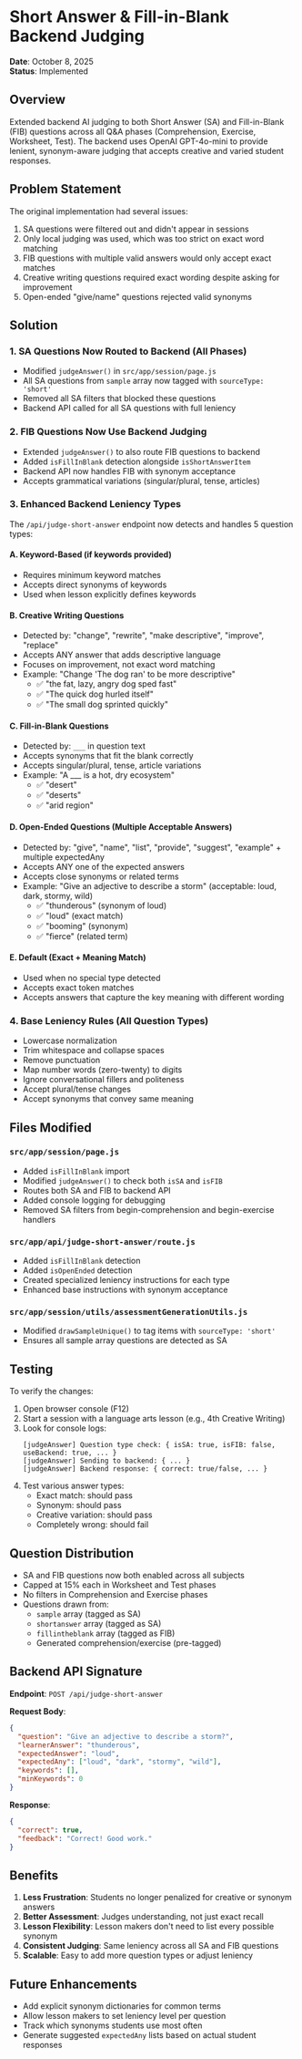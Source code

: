 # Short Answer & Fill-in-Blank Backend Judging

**Date**: October 8, 2025  
**Status**: Implemented

## Overview

Extended backend AI judging to both Short Answer (SA) and Fill-in-Blank (FIB) questions across all Q&A phases (Comprehension, Exercise, Worksheet, Test). The backend uses OpenAI GPT-4o-mini to provide lenient, synonym-aware judging that accepts creative and varied student responses.

## Problem Statement

The original implementation had several issues:
1. SA questions were filtered out and didn't appear in sessions
2. Only local judging was used, which was too strict on exact word matching
3. FIB questions with multiple valid answers would only accept exact matches
4. Creative writing questions required exact wording despite asking for improvement
5. Open-ended "give/name" questions rejected valid synonyms

## Solution

### 1. SA Questions Now Routed to Backend (All Phases)
- Modified `judgeAnswer()` in `src/app/session/page.js`
- All SA questions from `sample` array now tagged with `sourceType: 'short'`
- Removed all SA filters that blocked these questions
- Backend API called for all SA questions with full leniency

### 2. FIB Questions Now Use Backend Judging
- Extended `judgeAnswer()` to also route FIB questions to backend
- Added `isFillInBlank` detection alongside `isShortAnswerItem`
- Backend API now handles FIB with synonym acceptance
- Accepts grammatical variations (singular/plural, tense, articles)

### 3. Enhanced Backend Leniency Types

The `/api/judge-short-answer` endpoint now detects and handles 5 question types:

#### A. Keyword-Based (if keywords provided)
- Requires minimum keyword matches
- Accepts direct synonyms of keywords
- Used when lesson explicitly defines keywords

#### B. Creative Writing Questions
- Detected by: "change", "rewrite", "make descriptive", "improve", "replace"
- Accepts ANY answer that adds descriptive language
- Focuses on improvement, not exact word matching
- Example: "Change 'The dog ran' to be more descriptive"
  - ✅ "the fat, lazy, angry dog sped fast"
  - ✅ "The quick dog hurled itself"
  - ✅ "The small dog sprinted quickly"

#### C. Fill-in-Blank Questions
- Detected by: `___` in question text
- Accepts synonyms that fit the blank correctly
- Accepts singular/plural, tense, article variations
- Example: "A ___ is a hot, dry ecosystem"
  - ✅ "desert"
  - ✅ "deserts"
  - ✅ "arid region"

#### D. Open-Ended Questions (Multiple Acceptable Answers)
- Detected by: "give", "name", "list", "provide", "suggest", "example" + multiple expectedAny
- Accepts ANY one of the expected answers
- Accepts close synonyms or related terms
- Example: "Give an adjective to describe a storm" (acceptable: loud, dark, stormy, wild)
  - ✅ "thunderous" (synonym of loud)
  - ✅ "loud" (exact match)
  - ✅ "booming" (synonym)
  - ✅ "fierce" (related term)

#### E. Default (Exact + Meaning Match)
- Used when no special type detected
- Accepts exact token matches
- Accepts answers that capture the key meaning with different wording

### 4. Base Leniency Rules (All Question Types)
- Lowercase normalization
- Trim whitespace and collapse spaces
- Remove punctuation
- Map number words (zero-twenty) to digits
- Ignore conversational fillers and politeness
- Accept plural/tense changes
- Accept synonyms that convey same meaning

## Files Modified

### `src/app/session/page.js`
- Added `isFillInBlank` import
- Modified `judgeAnswer()` to check both `isSA` and `isFIB`
- Routes both SA and FIB to backend API
- Added console logging for debugging
- Removed SA filters from begin-comprehension and begin-exercise handlers

### `src/app/api/judge-short-answer/route.js`
- Added `isFillInBlank` detection
- Added `isOpenEnded` detection
- Created specialized leniency instructions for each type
- Enhanced base instructions with synonym acceptance

### `src/app/session/utils/assessmentGenerationUtils.js`
- Modified `drawSampleUnique()` to tag items with `sourceType: 'short'`
- Ensures all sample array questions are detected as SA

## Testing

To verify the changes:

1. Open browser console (F12)
2. Start a session with a language arts lesson (e.g., 4th Creative Writing)
3. Look for console logs:
   ```
   [judgeAnswer] Question type check: { isSA: true, isFIB: false, useBackend: true, ... }
   [judgeAnswer] Sending to backend: { ... }
   [judgeAnswer] Backend response: { correct: true/false, ... }
   ```
4. Test various answer types:
   - Exact match: should pass
   - Synonym: should pass
   - Creative variation: should pass
   - Completely wrong: should fail

## Question Distribution

- SA and FIB questions now both enabled across all subjects
- Capped at 15% each in Worksheet and Test phases
- No filters in Comprehension and Exercise phases
- Questions drawn from:
  - `sample` array (tagged as SA)
  - `shortanswer` array (tagged as SA)
  - `fillintheblank` array (tagged as FIB)
  - Generated comprehension/exercise (pre-tagged)

## Backend API Signature

**Endpoint**: `POST /api/judge-short-answer`

**Request Body**:
```json
{
  "question": "Give an adjective to describe a storm?",
  "learnerAnswer": "thunderous",
  "expectedAnswer": "loud",
  "expectedAny": ["loud", "dark", "stormy", "wild"],
  "keywords": [],
  "minKeywords": 0
}
```

**Response**:
```json
{
  "correct": true,
  "feedback": "Correct! Good work."
}
```

## Benefits

1. **Less Frustration**: Students no longer penalized for creative or synonym answers
2. **Better Assessment**: Judges understanding, not just exact recall
3. **Lesson Flexibility**: Lesson makers don't need to list every possible synonym
4. **Consistent Judging**: Same leniency across all SA and FIB questions
5. **Scalable**: Easy to add more question types or adjust leniency

## Future Enhancements

- Add explicit synonym dictionaries for common terms
- Allow lesson makers to set leniency level per question
- Track which synonyms students use most often
- Generate suggested `expectedAny` lists based on actual student responses
